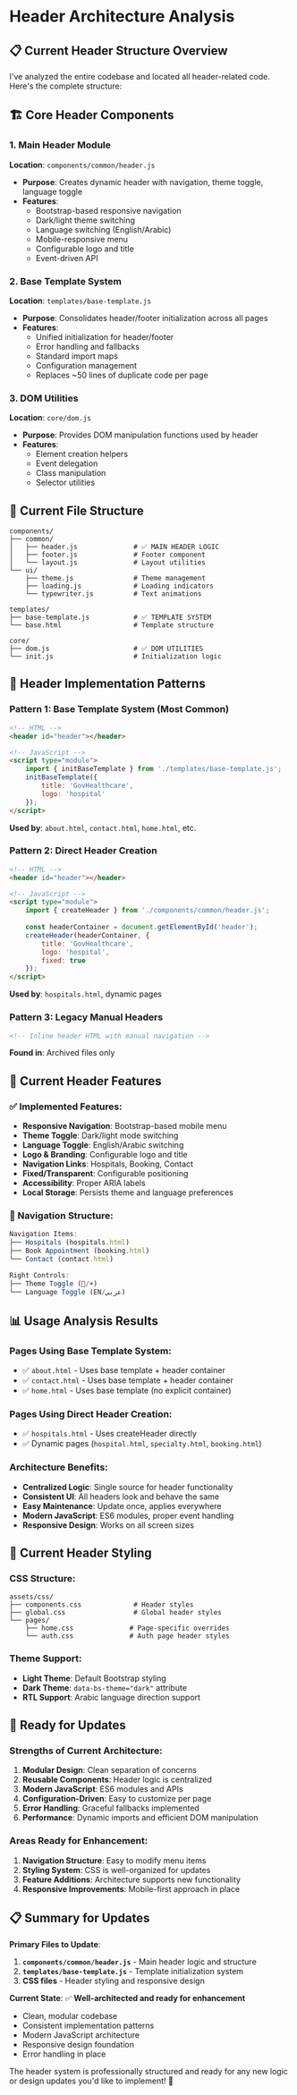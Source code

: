 # Header Architecture Analysis

## 📋 Current Header Structure Overview

I've analyzed the entire codebase and located all header-related code. Here's the complete structure:

## 🏗️ **Core Header Components**

### **1. Main Header Module** 
**Location**: `components/common/header.js`
- **Purpose**: Creates dynamic header with navigation, theme toggle, language toggle
- **Features**:
  - Bootstrap-based responsive navigation
  - Dark/light theme switching
  - Language switching (English/Arabic)
  - Mobile-responsive menu
  - Configurable logo and title
  - Event-driven API

### **2. Base Template System**
**Location**: `templates/base-template.js`
- **Purpose**: Consolidates header/footer initialization across all pages
- **Features**:
  - Unified initialization for header/footer
  - Error handling and fallbacks
  - Standard import maps
  - Configuration management
  - Replaces ~50 lines of duplicate code per page

### **3. DOM Utilities**
**Location**: `core/dom.js`
- **Purpose**: Provides DOM manipulation functions used by header
- **Features**:
  - Element creation helpers
  - Event delegation
  - Class manipulation
  - Selector utilities

## 📁 **Current File Structure**

```
components/
├── common/
│   ├── header.js              # ✅ MAIN HEADER LOGIC
│   ├── footer.js              # Footer component
│   └── layout.js              # Layout utilities
└── ui/
    ├── theme.js               # Theme management
    ├── loading.js             # Loading indicators
    └── typewriter.js          # Text animations

templates/
├── base-template.js           # ✅ TEMPLATE SYSTEM
└── base.html                  # Template structure

core/
├── dom.js                     # ✅ DOM UTILITIES
└── init.js                    # Initialization logic
```

## 🎯 **Header Implementation Patterns**

### **Pattern 1**: Base Template System (Most Common)
```html
<!-- HTML -->
<header id="header"></header>

<!-- JavaScript -->
<script type="module">
    import { initBaseTemplate } from './templates/base-template.js';
    initBaseTemplate({
        title: 'GovHealthcare',
        logo: 'hospital'
    });
</script>
```
**Used by**: `about.html`, `contact.html`, `home.html`, etc.

### **Pattern 2**: Direct Header Creation
```html
<!-- HTML -->
<header id="header"></header>

<!-- JavaScript -->
<script type="module">
    import { createHeader } from './components/common/header.js';
    
    const headerContainer = document.getElementById('header');
    createHeader(headerContainer, {
        title: 'GovHealthcare',
        logo: 'hospital',
        fixed: true
    });
</script>
```
**Used by**: `hospitals.html`, dynamic pages

### **Pattern 3**: Legacy Manual Headers
```html
<!-- Inline header HTML with manual navigation -->
```
**Found in**: Archived files only

## 🔧 **Current Header Features**

### **✅ Implemented Features**:
- **Responsive Navigation**: Bootstrap-based mobile menu
- **Theme Toggle**: Dark/light mode switching
- **Language Toggle**: English/Arabic switching  
- **Logo & Branding**: Configurable logo and title
- **Navigation Links**: Hospitals, Booking, Contact
- **Fixed/Transparent**: Configurable positioning
- **Accessibility**: Proper ARIA labels
- **Local Storage**: Persists theme and language preferences

### **📍 Navigation Structure**:
```javascript
Navigation Items:
├── Hospitals (hospitals.html)
├── Book Appointment (booking.html)
└── Contact (contact.html)

Right Controls:
├── Theme Toggle (🌙/☀️)
└── Language Toggle (EN/عربي)
```

## 📊 **Usage Analysis Results**

### **Pages Using Base Template System**:
- ✅ `about.html` - Uses base template + header container
- ✅ `contact.html` - Uses base template + header container  
- ✅ `home.html` - Uses base template (no explicit container)

### **Pages Using Direct Header Creation**:
- ✅ `hospitals.html` - Uses createHeader directly
- ✅ Dynamic pages (`hospital.html`, `specialty.html`, `booking.html`)

### **Architecture Benefits**:
- **Centralized Logic**: Single source for header functionality
- **Consistent UI**: All headers look and behave the same
- **Easy Maintenance**: Update once, applies everywhere
- **Modern JavaScript**: ES6 modules, proper event handling
- **Responsive Design**: Works on all screen sizes

## 🎨 **Current Header Styling**

### **CSS Structure**:
```
assets/css/
├── components.css             # Header styles
├── global.css                 # Global header styles
└── pages/
    ├── home.css              # Page-specific overrides
    └── auth.css              # Auth page header styles
```

### **Theme Support**:
- **Light Theme**: Default Bootstrap styling
- **Dark Theme**: `data-bs-theme="dark"` attribute
- **RTL Support**: Arabic language direction support

## 🚀 **Ready for Updates**

### **Strengths of Current Architecture**:
1. **Modular Design**: Clean separation of concerns
2. **Reusable Components**: Header logic is centralized
3. **Modern JavaScript**: ES6 modules and APIs
4. **Configuration-Driven**: Easy to customize per page
5. **Error Handling**: Graceful fallbacks implemented
6. **Performance**: Dynamic imports and efficient DOM manipulation

### **Areas Ready for Enhancement**:
1. **Navigation Structure**: Easy to modify menu items
2. **Styling System**: CSS is well-organized for updates
3. **Feature Additions**: Architecture supports new functionality
4. **Responsive Improvements**: Mobile-first approach in place

## 📋 **Summary for Updates**

**Primary Files to Update**:
1. **`components/common/header.js`** - Main header logic and structure
2. **`templates/base-template.js`** - Template initialization system
3. **CSS files** - Header styling and responsive design

**Current State**: ✅ **Well-architected and ready for enhancement**
- Clean, modular codebase
- Consistent implementation patterns
- Modern JavaScript architecture
- Responsive design foundation
- Error handling in place

The header system is professionally structured and ready for any new logic or design updates you'd like to implement! 🌟